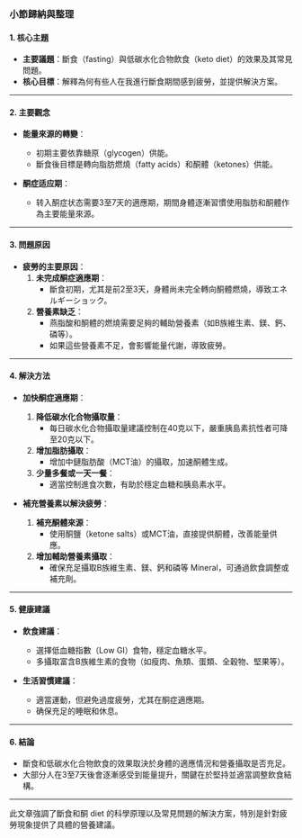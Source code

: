 ### 小節歸納與整理

#### 1. 核心主題
- **主要議題**：斷食（fasting）與低碳水化合物飲食（keto diet）的效果及其常見問題。
- **核心目標**：解釋為何有些人在我進行斷食期間感到疲勞，並提供解決方案。

---

#### 2. 主要觀念
- **能量來源的轉變**：
  - 初期主要依靠糖原（glycogen）供能。
  - 斷食後目標是轉向脂肪燃燒（fatty acids）和酮體（ketones）供能。
  
- **酮症适应期**：
  - 转入酮症状态需要3至7天的適應期，期間身體逐漸習慣使用脂肪和酮體作為主要能量來源。

---

#### 3. 問題原因
- **疲勞的主要原因**：
  1. **未完成酮症適應期**：
     - 斷食初期，尤其是前2至3天，身體尚未完全轉向酮體燃燒，導致エネルギーショック。
  2. **營養素缺乏**：
     - 燕脂酸和酮體的燃燒需要足夠的輔助營養素（如B族維生素、鎂、鈣、磷等）。
     - 如果這些營養素不足，會影響能量代謝，導致疲勞。

---

#### 4. 解決方法
- **加快酮症適應期**：
  1. **降低碳水化合物攝取量**：
     - 每日碳水化合物攝取量建議控制在40克以下，嚴重胰島素抗性者可降至20克以下。
  2. **增加脂肪攝取**：
     - 增加中鏈脂肪酸（MCT油）的攝取，加速酮體生成。
  3. **少量多餐或一天一餐**：
     - 適當控制進食次數，有助於穩定血糖和胰島素水平。

- **補充營養素以解決疲勞**：
  1. **補充酮體來源**：
     - 使用酮鹽（ketone salts）或MCT油，直接提供酮體，改善能量供應。
  2. **增加輔助營養素攝取**：
     - 確保充足攝取B族維生素、鎂、鈣和磷等 Mineral，可通過飲食調整或補充劑。

---

#### 5. 健康建議
- **飲食建議**：
  - 選擇低血糖指數（Low GI）食物，穩定血糖水平。
  - 多攝取富含B族維生素的食物（如瘦肉、魚類、蛋類、全穀物、堅果等）。
  
- **生活習慣建議**：
  - 適當運動，但避免過度疲勞，尤其在酮症適應期。
  - 确保充足的睡眠和休息。

---

#### 6. 結論
- 斷食和低碳水化合物飲食的效果取決於身體的適應情況和營養攝取是否充足。
- 大部分人在3至7天後會逐漸感受到能量提升，關鍵在於堅持並適當調整飲食結構。

---

此文章強調了斷食和酮 diet 的科學原理以及常見問題的解決方案，特別是針對疲勞現象提供了具體的營養建議。
